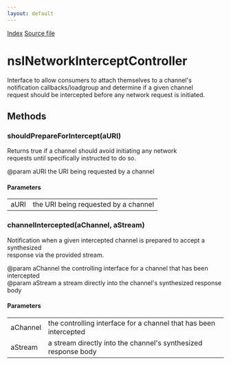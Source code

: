 ```yaml
---
layout: default
---
```

<div id='links'><a href="../index.html">Index</a>
<a href="http://dxr.mozilla.org/mozilla-central/source/netwerk/base/public/nsINetworkInterceptController.idl">Source file</a>
</div>

# nsINetworkInterceptController #
  
Interface to allow consumers to attach themselves to a channel's  
notification callbacks/loadgroup and determine if a given channel  
request should be intercepted before any network request is initiated.  
  

## Methods ##

### shouldPrepareForIntercept(aURI) ###
  
Returns true if a channel should avoid initiating any network  
requests until specifically instructed to do so.  
  
@param aURI the URI being requested by a channel  
  

#### Parameters ####

<table>

<tr>
<td>aURI</td>
<td>the URI being requested by a channel  
</td>
</tr>

</table>

### channelIntercepted(aChannel, aStream) ###
  
Notification when a given intercepted channel is prepared to accept a synthesized  
response via the provided stream.  
  
@param aChannel the controlling interface for a channel that has been intercepted  
@param aStream a stream directly into the channel's synthesized response body  
  

#### Parameters ####

<table>

<tr>
<td>aChannel</td>
<td>the controlling interface for a channel that has been intercepted  
</td>
</tr>

<tr>
<td>aStream</td>
<td>a stream directly into the channel's synthesized response body  
</td>
</tr>

</table>
